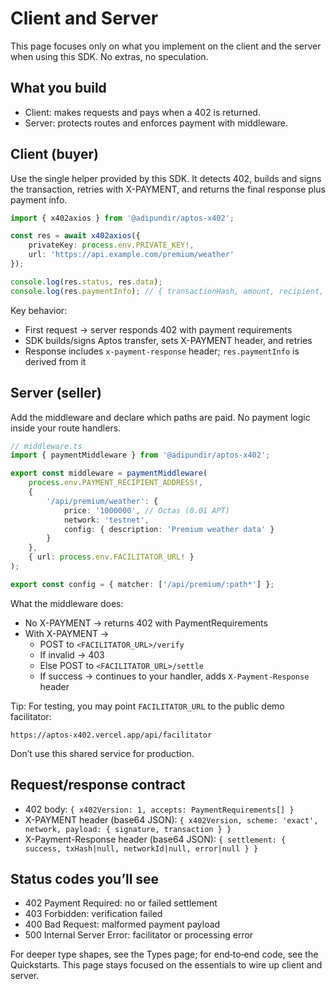 # Client and Server

This page focuses only on what you implement on the client and the server when using this SDK. No extras, no speculation.

## What you build

- Client: makes requests and pays when a 402 is returned.
- Server: protects routes and enforces payment with middleware.

## Client (buyer)

Use the single helper provided by this SDK. It detects 402, builds and signs the transaction, retries with X-PAYMENT, and returns the final response plus payment info.

```typescript
import { x402axios } from '@adipundir/aptos-x402';

const res = await x402axios({
	privateKey: process.env.PRIVATE_KEY!,
	url: 'https://api.example.com/premium/weather'
});

console.log(res.status, res.data);
console.log(res.paymentInfo); // { transactionHash, amount, recipient, settled }
```

Key behavior:
- First request → server responds 402 with payment requirements
- SDK builds/signs Aptos transfer, sets X-PAYMENT header, and retries
- Response includes `x-payment-response` header; `res.paymentInfo` is derived from it

## Server (seller)

Add the middleware and declare which paths are paid. No payment logic inside your route handlers.

```typescript
// middleware.ts
import { paymentMiddleware } from '@adipundir/aptos-x402';

export const middleware = paymentMiddleware(
	process.env.PAYMENT_RECIPIENT_ADDRESS!,
	{
		'/api/premium/weather': {
			price: '1000000', // Octas (0.01 APT)
			network: 'testnet',
			config: { description: 'Premium weather data' }
		}
	},
	{ url: process.env.FACILITATOR_URL! }
);

export const config = { matcher: ['/api/premium/:path*'] };
```

What the middleware does:
- No X-PAYMENT → returns 402 with PaymentRequirements
- With X-PAYMENT →
	- POST to `<FACILITATOR_URL>/verify`
	- If invalid → 403
	- Else POST to `<FACILITATOR_URL>/settle`
	- If success → continues to your handler, adds `X-Payment-Response` header

Tip: For testing, you may point `FACILITATOR_URL` to the public demo facilitator:

```
https://aptos-x402.vercel.app/api/facilitator
```
Don’t use this shared service for production.

## Request/response contract

- 402 body: `{ x402Version: 1, accepts: PaymentRequirements[] }`
- X-PAYMENT header (base64 JSON): `{ x402Version, scheme: 'exact', network, payload: { signature, transaction } }`
- X-Payment-Response header (base64 JSON): `{ settlement: { success, txHash|null, networkId|null, error|null } }`

## Status codes you’ll see

- 402 Payment Required: no or failed settlement
- 403 Forbidden: verification failed
- 400 Bad Request: malformed payment payload
- 500 Internal Server Error: facilitator or processing error

For deeper type shapes, see the Types page; for end‑to‑end code, see the Quickstarts. This page stays focused on the essentials to wire up client and server.
